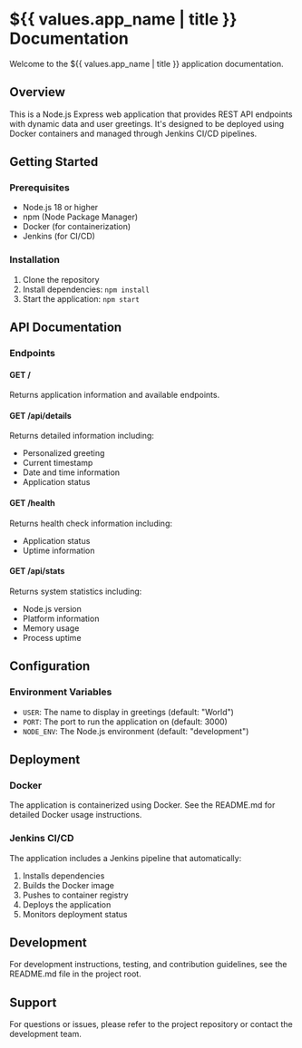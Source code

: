 # ${{ values.app_name | title }} Documentation

Welcome to the ${{ values.app_name | title }} application documentation.

## Overview

This is a Node.js Express web application that provides REST API endpoints with dynamic data and user greetings. It's designed to be deployed using Docker containers and managed through Jenkins CI/CD pipelines.

## Getting Started

### Prerequisites

- Node.js 18 or higher
- npm (Node Package Manager)
- Docker (for containerization)
- Jenkins (for CI/CD)

### Installation

1. Clone the repository
2. Install dependencies: `npm install`
3. Start the application: `npm start`

## API Documentation

### Endpoints

#### GET /
Returns application information and available endpoints.

#### GET /api/details
Returns detailed information including:
- Personalized greeting
- Current timestamp
- Date and time information
- Application status

#### GET /health
Returns health check information including:
- Application status
- Uptime information

#### GET /api/stats
Returns system statistics including:
- Node.js version
- Platform information
- Memory usage
- Process uptime

## Configuration

### Environment Variables

- `USER`: The name to display in greetings (default: "World")
- `PORT`: The port to run the application on (default: 3000)
- `NODE_ENV`: The Node.js environment (default: "development")

## Deployment

### Docker

The application is containerized using Docker. See the README.md for detailed Docker usage instructions.

### Jenkins CI/CD

The application includes a Jenkins pipeline that automatically:
1. Installs dependencies
2. Builds the Docker image
3. Pushes to container registry
4. Deploys the application
5. Monitors deployment status

## Development

For development instructions, testing, and contribution guidelines, see the README.md file in the project root.

## Support

For questions or issues, please refer to the project repository or contact the development team. 
